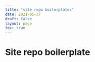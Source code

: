 ```yaml
---
title: "site repo boilerplates"
date: 2021-05-27
draft: false
layout: page
toc: true
---
```


# Site repo boilerplate
